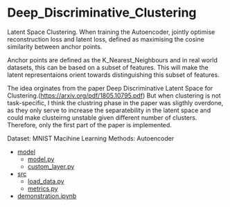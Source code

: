 # Deep_Discriminative_Clustering
Latent Space Clustering.
When training the Autoencoder, jointly optimise reconstruction loss and latent loss, defined as maximising the cosine similarity between anchor points.

Anchor points are defined as the K_Nearest_Neighbours and in real world datasets, this can be based on a subset of features. This will make the latent representaions orient towards distinguishing this subset of features.

The idea orginates from the paper Deep Discriminative Latent Space for Clustering.(https://arxiv.org/pdf/1805.10795.pdf) But when clustering is not task-specific, I think the clustring phase in the paper was sligthly overdone, as they only serve to increase the separatebility in the latent space and could make clusteirng unstable given different number of clusters. Therefore, only the first part of the paper is implemented. 


Dataset: MNIST 
Macihine Learning Methods: Autoencoder


 * [model](./model)
   * [model.py](./model/model.py)
   * [custom_layer.py](./model/custom_layer.py)
 * [src](./src)
   * [load_data.py](./src/load_data.py)
   * [metrics.py](./src/metrics.py)
 * [demonstration.ipynb](./demonstration.ipynb)
